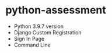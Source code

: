 # python-assessment
- Python 3.9.7 version
- Django Custom Registration
- Sign In Page
- Command Line
